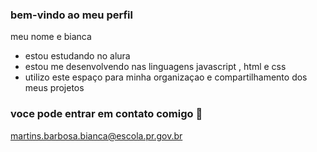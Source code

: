 ### bem-vindo ao meu perfil 

meu nome e bianca

- estou estudando no alura
- estou me desenvolvendo nas linguagens javascript , html e css
- utilizo este espaço para minha organizaçao e compartilhamento dos meus projetos

 ### voce pode entrar em contato comigo 📧

 martins.barbosa.bianca@escola.pr.gov.br
